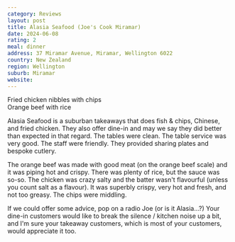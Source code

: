 ```yaml
---
category: Reviews
layout: post
title: Alasia Seafood (Joe's Cook Miramar)
date: 2024-06-08
rating: 2
meal: dinner
address: 37 Miramar Avenue, Miramar, Wellington 6022
country: New Zealand
region: Wellington
suburb: Miramar
website: 
---
```

Fried chicken nibbles with chips  
Orange beef with rice  

Alasia Seafood is a suburban takeaways that does fish & chips, Chinese, and fried chicken. They also offer dine-in and may we say they did better than expected in that regard. The tables were clean. The table service was very good. The staff were friendly. They provided sharing plates and bespoke cutlery. 

The orange beef was made with good meat (on the orange beef scale) and it was piping hot and crispy. There was plenty of rice, but the sauce was so-so. The chicken was crazy salty and the batter wasn't flavourful (unless you count salt as a flavour). It was superbly crispy, very hot and fresh, and not too greasy. The chips were middling. 

If we could offer some advice, pop on a radio Joe (or is it Alasia...?) Your dine-in customers would like to break the silence / kitchen noise up a bit, and I'm sure your takeaway customers, which is most of your customers, would appreciate it too.
